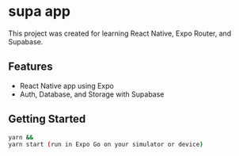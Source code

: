 # supa app

This project was created for learning React Native, Expo Router, and Supabase.

## Features

- React Native app using Expo
- Auth, Database, and Storage with Supabase

## Getting Started

```bash
yarn &&
yarn start (run in Expo Go on your simulator or device)
```
